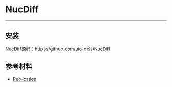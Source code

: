 # NucDiff

---

## 安装

NucDiff源码：https://github.com/uio-cels/NucDiff

## 参考材料

- [Publication](https://bmcbioinformatics.biomedcentral.com/articles/10.1186/s12859-017-1748-z)

